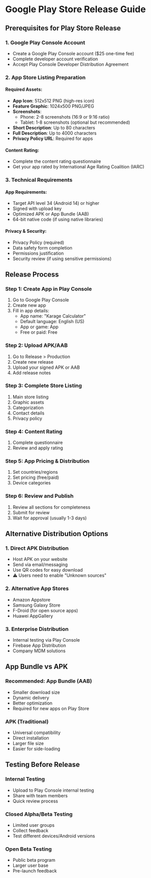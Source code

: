 # Google Play Store Release Guide

## Prerequisites for Play Store Release

### 1. Google Play Console Account
- Create a Google Play Console account ($25 one-time fee)
- Complete developer account verification
- Accept Play Console Developer Distribution Agreement

### 2. App Store Listing Preparation

#### Required Assets:
- **App Icon**: 512x512 PNG (high-res icon)
- **Feature Graphic**: 1024x500 PNG/JPEG
- **Screenshots**: 
  - Phone: 2-8 screenshots (16:9 or 9:16 ratio)
  - Tablet: 1-8 screenshots (optional but recommended)
- **Short Description**: Up to 80 characters
- **Full Description**: Up to 4000 characters
- **Privacy Policy URL**: Required for apps

#### Content Rating:
- Complete the content rating questionnaire
- Get your app rated by International Age Rating Coalition (IARC)

### 3. Technical Requirements

#### App Requirements:
- Target API level 34 (Android 14) or higher
- Signed with upload key
- Optimized APK or App Bundle (AAB)
- 64-bit native code (if using native libraries)

#### Privacy & Security:
- Privacy Policy (required)
- Data safety form completion
- Permissions justification
- Security review (if using sensitive permissions)

## Release Process

### Step 1: Create App in Play Console
1. Go to Google Play Console
2. Create new app
3. Fill in app details:
   - App name: "Karage Calculator"
   - Default language: English (US)
   - App or game: App
   - Free or paid: Free

### Step 2: Upload APK/AAB
1. Go to Release > Production
2. Create new release
3. Upload your signed APK or AAB
4. Add release notes

### Step 3: Complete Store Listing
1. Main store listing
2. Graphic assets
3. Categorization
4. Contact details
5. Privacy policy

### Step 4: Content Rating
1. Complete questionnaire
2. Review and apply rating

### Step 5: App Pricing & Distribution
1. Set countries/regions
2. Set pricing (free/paid)
3. Device categories

### Step 6: Review and Publish
1. Review all sections for completeness
2. Submit for review
3. Wait for approval (usually 1-3 days)

## Alternative Distribution Options

### 1. Direct APK Distribution
- Host APK on your website
- Send via email/messaging
- Use QR codes for easy download
- ⚠️ Users need to enable "Unknown sources"

### 2. Alternative App Stores
- Amazon Appstore
- Samsung Galaxy Store
- F-Droid (for open source apps)
- Huawei AppGallery

### 3. Enterprise Distribution
- Internal testing via Play Console
- Firebase App Distribution
- Company MDM solutions

## App Bundle vs APK

### Recommended: App Bundle (AAB)
- Smaller download size
- Dynamic delivery
- Better optimization
- Required for new apps on Play Store

### APK (Traditional)
- Universal compatibility
- Direct installation
- Larger file size
- Easier for side-loading

## Testing Before Release

### Internal Testing
- Upload to Play Console internal testing
- Share with team members
- Quick review process

### Closed Alpha/Beta Testing
- Limited user groups
- Collect feedback
- Test different devices/Android versions

### Open Beta Testing
- Public beta program
- Larger user base
- Pre-launch feedback
